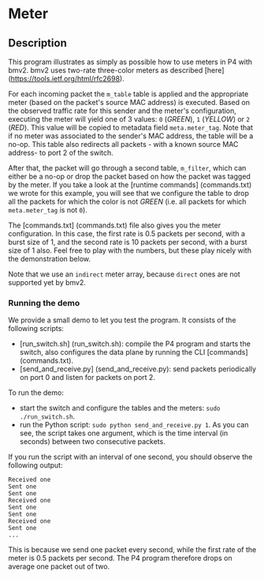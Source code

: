 # Meter

## Description

This program illustrates as simply as possible how to use meters in P4 with
bmv2. bmv2 uses two-rate three-color meters as described [here]
(https://tools.ietf.org/html/rfc2698).

For each incoming packet the `m_table` table is applied and the appropriate
meter (based on the packet's source MAC address) is executed. Based on the
observed traffic rate for this sender and the meter's configuration, executing
the meter will yield one of 3 values: `0` (*GREEN*), `1` (*YELLOW*) or `2`
(*RED*). This value will be copied to metadata field `meta.meter_tag`. Note that
if no meter was associated to the sender's MAC address, the table will be a
no-op. This table also redirects all packets - with a known source MAC address-
to port 2 of the switch.

After that, the packet will go through a second table, `m_filter`, which can
either be a no-op or drop the packet based on how the packet was tagged by the
meter. If you take a look at the [runtime commands] (commands.txt) we wrote for
this example, you will see that we configure the table to drop all the packets
for which the color is not *GREEN* (i.e. all packets for which `meta.meter_tag`
is not `0`).

The [commands.txt] (commands.txt) file also gives you the meter
configuration. In this case, the first rate is 0.5 packets per second, with a
burst size of 1, and the second rate is 10 packets per second, with a burst size
of 1 also. Feel free to play with the numbers, but these play nicely with the
demonstration below.

Note that we use an `indirect` meter array, because `direct` ones are not
supported yet by bmv2.

### Running the demo

We provide a small demo to let you test the program. It consists of the
following scripts:
- [run_switch.sh] (run_switch.sh): compile the P4 program and starts the switch,
  also configures the data plane by running the CLI [commands] (commands.txt).
- [send_and_receive.py] (send_and_receive.py): send packets periodically on port
  0 and listen for packets on port 2.

To run the demo:
- start the switch and configure the tables and the meters: `sudo
  ./run_switch.sh`.
- run the Python script: `sudo python send_and_receive.py 1`. As you can see,
  the script takes one argument, which is the time interval (in seconds) between
  two consecutive packets.

If you run the script with an interval of one second, you should observe the
following output:

    Received one
    Sent one
    Sent one
    Received one
    Sent one
    Sent one
    Received one
    Sent one
    ...

This is because we send one packet every second, while the first rate of the
meter is 0.5 packets per second. The P4 program therefore drops on average one
packet out of two.

